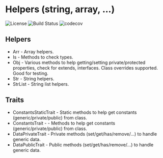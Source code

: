 # Helpers (string, array, ...)

![License](https://img.shields.io/packagist/l/corex/helpers.svg)
![Build Status](https://travis-ci.org/corex/helpers.svg?branch=master)
![codecov](https://codecov.io/gh/corex/helpers/branch/master/graph/badge.svg)


## Helpers
- Arr - Array helpers.
- Is - Methods to check types.
- Obj - Various methods to help getting/setting private/protected properties, check for extends, interfaces. Class overrides supported. Good for testing.
- Str - String helpers.
- StrList - String list helpers.


## Traits
- ConstantsStaticTrait - Static methods to help get constants (generic/private/public) from class.
- ConstantsTrait -  - Methods to help get constants (generic/private/public) from class.
- DataPrivateTrait - Private methods (set/get/has/remove/...) to handle generic data.
- DataPublicTrait - Public methods (set/get/has/remove/...) to handle generic data.
